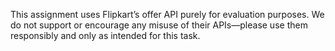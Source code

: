 This assignment uses Flipkart’s offer API purely for evaluation purposes. We do not support or encourage any misuse of their APIs—please use them responsibly and only as intended for this task.
